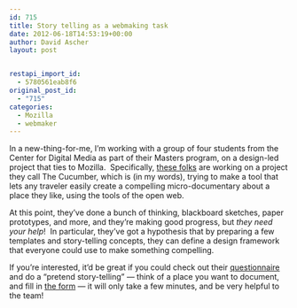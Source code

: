 ```yaml
---
id: 715
title: Story telling as a webmaking task
date: 2012-06-18T14:53:19+00:00
author: David Ascher
layout: post


restapi_import_id:
  - 5780561eab8f6
original_post_id:
  - "715"
categories:
  - Mozilla
  - webmaker
---
```

In a new-thing-for-me, I&#8217;m working with a group of four students from the Center for Digital Media as part of their Masters program, on a design-led project that ties to Mozilla.  Specifically, [these folks](http://blogs.gnwc.ca/Cucumber/the-team/) are working on a project they call The Cucumber, which is (in my words), trying to make a tool that lets any traveler easily create a compelling micro-documentary about a place they like, using the tools of the open web.

At this point, they&#8217;ve done a bunch of thinking, blackboard sketches, paper prototypes, and more, and they&#8217;re making good progress, but _they need your help_!  In particular, they&#8217;ve got a hypothesis that by preparing a few templates and story-telling concepts, they can define a design framework that everyone could use to make something compelling.

If you&#8217;re interested, it&#8217;d be great if you could check out their [questionnaire](http://blogs.gnwc.ca/Cucumber/2012/06/15/tell-your-story-and-test-our-recipe/) and do a &#8220;pretend story-telling&#8221; &#8212; think of a place you want to document, and fill in [the form](http://blogs.gnwc.ca/Cucumber/2012/06/15/tell-your-story-and-test-our-recipe/) &#8212; it will only take a few minutes, and be very helpful to the team!